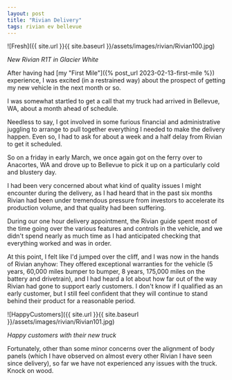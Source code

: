 ```yaml
---
layout: post
title: "Rivian Delivery"
tags: rivian ev bellevue
---
```


![Fresh]({{ site.url }}{{ site.baseurl }}/assets/images/rivian/Rivian100.jpg)

*New Rivian R1T in Glacier White*

After having had [my "First Mile"]({% post_url 2023-02-13-first-mile %})
experience, I was excited (in a restrained way) about the prospect
of getting my new vehicle in the next month or so.

I was somewhat startled to get a call that my truck had arrived in
Bellevue, WA, about a month ahead of schedule.

Needless to say, I got involved in some furious financial and
administrative juggling to arrange to pull together everything I
needed to make the delivery happen. Even so, I had to ask for about a
week and a half delay from Rivian to get it scheduled.

So on a friday in early March, we once again got on the ferry over to
Anacortes, WA and drove up to Bellevue to pick it up on a particularly
cold and blustery day.

I had been very concerned about what kind of quality issues I might
encounter during the delivery, as I had heard that in the past six
months Rivian had been under tremendous pressure from investors to
accelerate its production volume, and that quality had been suffering.

During our one hour delivery appointment, the Rivian guide spent most
of the time going over the various features and controls in the
vehicle, and we didn't spend nearly as much time as I had anticipated
checking that everything worked and was in order.

At this point, I felt like I'd jumped over the cliff, and I was now in
the hands of Rivian anyhow: They offered exceptional warranties for
the vehicle (5 years, 60,000 miles bumper to bumper, 8 years, 175,000
miles on the battery and drivetrain), and I had heard a lot about how
far out of the way Rivian had gone to support early customers. I don't
know if I qualified as an early customer, but I still feel confident
that they will continue to stand behind their product for a reasonable
period.

![HappyCustomers]({{ site.url }}{{ site.baseurl }}/assets/images/rivian/Rivian101.jpg)

*Happy customers with their new truck*

Fortunately, other than some minor concerns over the alignment of body
panels (which I have observed on almost every other Rivian I have seen
since delivery), so far we have not experienced any issues with the
truck. Knock on wood.

